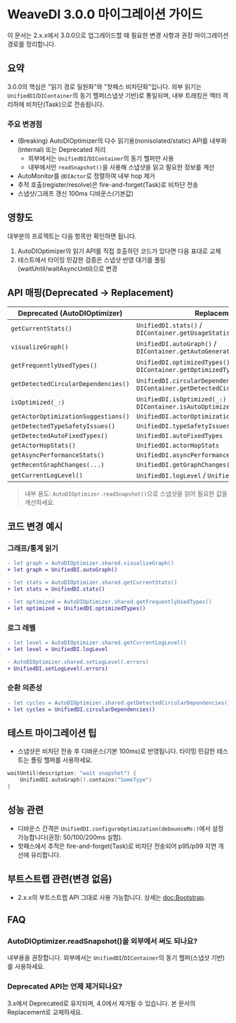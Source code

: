 # WeaveDI 3.0.0 마이그레이션 가이드

이 문서는 2.x.x에서 3.0.0으로 업그레이드할 때 필요한 변경 사항과 권장 마이그레이션 경로를 정리합니다.

## 요약

3.0.0의 핵심은 "읽기 경로 일원화"와 "핫패스 비차단화"입니다. 외부 읽기는 `UnifiedDI`/`DIContainer`의 동기 헬퍼(스냅샷 기반)로 통일되며, 내부 트래킹은 액터 격리하에 비차단(Task)으로 전송됩니다.

### 주요 변경점

- (Breaking) AutoDIOptimizer의 다수 읽기용(nonisolated/static) API를 내부화(internal) 또는 Deprecated 처리
  - 외부에서는 `UnifiedDI`/`DIContainer`의 동기 헬퍼만 사용
  - 내부에서만 `readSnapshot()`을 사용해 스냅샷을 읽고 필요한 정보를 계산
- AutoMonitor를 `@DIActor`로 정렬하여 내부 hop 제거
- 추적 호출(register/resolve)은 fire-and-forget(Task)로 비차단 전송
- 스냅샷/그래프 갱신 100ms 디바운스(기본값)

## 영향도

대부분의 프로젝트는 다음 항목만 확인하면 됩니다.

1) AutoDIOptimizer의 읽기 API를 직접 호출하던 코드가 있다면 다음 표대로 교체
2) 테스트에서 타이밍 민감한 검증은 스냅샷 반영 대기를 폴링(waitUntil/waitAsyncUntil)으로 변경

## API 매핑(Deprecated → Replacement)

| Deprecated (AutoDIOptimizer) | Replacement |
|---|---|
| `getCurrentStats()` | `UnifiedDI.stats()` / `DIContainer.getUsageStatistics()` |
| `visualizeGraph()` | `UnifiedDI.autoGraph()` / `DIContainer.getAutoGeneratedGraph()` |
| `getFrequentlyUsedTypes()` | `UnifiedDI.optimizedTypes()` / `DIContainer.getOptimizedTypes()` |
| `getDetectedCircularDependencies()` | `UnifiedDI.circularDependencies()` / `DIContainer.getDetectedCircularDependencies()` |
| `isOptimized(_:)` | `UnifiedDI.isOptimized(_:)` / `DIContainer.isAutoOptimized(_:)` |
| `getActorOptimizationSuggestions()` | `UnifiedDI.actorOptimizations` |
| `getDetectedTypeSafetyIssues()` | `UnifiedDI.typeSafetyIssues` |
| `getDetectedAutoFixedTypes()` | `UnifiedDI.autoFixedTypes` |
| `getActorHopStats()` | `UnifiedDI.actorHopStats` |
| `getAsyncPerformanceStats()` | `UnifiedDI.asyncPerformanceStats` |
| `getRecentGraphChanges(...)` | `UnifiedDI.getGraphChanges(...)` |
| `getCurrentLogLevel()` | `UnifiedDI.logLevel` / `UnifiedDI.getLogLevel()` |

> 내부 용도: `AutoDIOptimizer.readSnapshot()`으로 스냅샷을 읽어 필요한 값을 계산하세요.

## 코드 변경 예시

### 그래프/통계 읽기

```diff
- let graph = AutoDIOptimizer.shared.visualizeGraph()
+ let graph = UnifiedDI.autoGraph()

- let stats = AutoDIOptimizer.shared.getCurrentStats()
+ let stats = UnifiedDI.stats()

- let optimized = AutoDIOptimizer.shared.getFrequentlyUsedTypes()
+ let optimized = UnifiedDI.optimizedTypes()
```

### 로그 레벨

```diff
- let level = AutoDIOptimizer.shared.getCurrentLogLevel()
+ let level = UnifiedDI.logLevel

- AutoDIOptimizer.shared.setLogLevel(.errors)
+ UnifiedDI.setLogLevel(.errors)
```

### 순환 의존성

```diff
- let cycles = AutoDIOptimizer.shared.getDetectedCircularDependencies()
+ let cycles = UnifiedDI.circularDependencies()
```

## 테스트 마이그레이션 팁

- 스냅샷은 비차단 전송 후 디바운스(기본 100ms)로 반영됩니다. 타이밍 민감한 테스트는 폴링 헬퍼를 사용하세요.

```swift
waitUntil(description: "wait snapshot") {
    UnifiedDI.autoGraph().contains("SomeType")
}
```

## 성능 관련

- 디바운스 간격은 `UnifiedDI.configureOptimization(debounceMs:)`에서 설정 가능합니다(권장: 50/100/200ms 실험).
- 핫패스에서 추적은 fire-and-forget(Task)로 비차단 전송되어 p95/p99 지연 개선에 유리합니다.

## 부트스트랩 관련(변경 없음)

- 2.x.x의 부트스트랩 API 그대로 사용 가능합니다. 상세는 <doc:Bootstrap>.

## FAQ

### AutoDIOptimizer.readSnapshot()을 외부에서 써도 되나요?
내부용을 권장합니다. 외부에서는 `UnifiedDI`/`DIContainer`의 동기 헬퍼(스냅샷 기반)를 사용하세요.

### Deprecated API는 언제 제거되나요?
3.x에서 Deprecated로 유지되며, 4.0에서 제거될 수 있습니다. 본 문서의 Replacement로 교체하세요.
